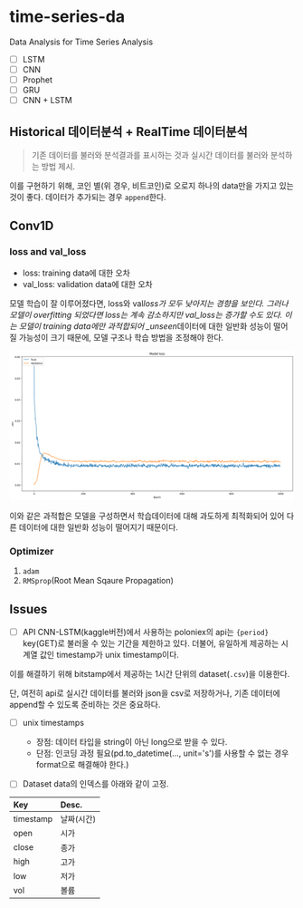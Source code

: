 # time-series-da

Data Analysis for Time Series Analysis

- [ ] LSTM
- [ ] CNN
- [ ] Prophet
- [ ] GRU
- [ ] CNN + LSTM

## Historical 데이터분석 + RealTime 데이터분석

> 기존 데이터를 불러와 분석결과를 표시하는 것과 실시간 데이터를 불러와 분석하는 방법 제시.

이를 구현하기 위해, 코인 별(위 경우, 비트코인)로 오로지 하나의 data만을 가지고 있는 것이 좋다. 데이터가 추가되는 경우 `append`한다.

## Conv1D

### loss and val_loss

- loss: training data에 대한 오차
- val_loss: validation data에 대한 오차

모델 학습이 잘 이루어졌다면, loss와 val*loss가 모두 낮아지는 경향을 보인다. 그러나 모델이 overfitting 되었다면 loss는 계속 감소하지만 val_loss는 증가할 수도 있다. 이는 모델이 training data에만 과적합되어 \_unseen*데이터에 대한 일반화 성능이 떨어질 가능성이 크기 때문에, 모델 구조나 학습 방법을 조정해야 한다.

![overfitting.png](./assets/overfitting.png)

이와 같은 과적합은 모델을 구성하면서 학습데이터에 대해 과도하게 최적화되어 있어 다른 데이터에 대한 일반화 성능이 떨어지기 때문이다.

### Optimizer

1. `adam`
2. `RMSprop`(Root Mean Sqaure Propagation)

## Issues

- [ ] API
      CNN-LSTM(kaggle버전)에서 사용하는 poloniex의 api는 `{period}` key(GET)로 불러올 수 있는 기간을 제한하고 있다. 더불어, 유일하게 제공하는 시계열 값인 timestamp가 unix timestamp이다.

이를 해결하기 위해 bitstamp에서 제공하는 1시간 단위의 dataset(`.csv`)을 이용한다.

단, 여전히 api로 실시간 데이터를 불러와 json을 csv로 저장하거나, 기존 데이터에 append할 수 있도록 준비하는 것은 중요하다.

- [ ] unix timestamps

  - 장점: 데이터 타입을 string이 아닌 long으로 받을 수 있다.
  - 단점: 인코딩 과정 필요(pd.to_datetime(..., unit='s')를 사용할 수 없는 경우 format으로 해결해야 한다.)

- [ ] Dataset
      data의 인덱스를 아래와 같이 고정.

| Key       | Desc.      |
| :-------- | :--------- |
| timestamp | 날짜(시간) |
| open      | 시가       |
| close     | 종가       |
| high      | 고가       |
| low       | 저가       |
| vol       | 볼륨       |
